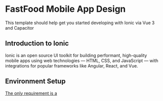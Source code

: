 # FastFood Mobile App Design

This template should help get you started developing with Ionic via Vue 3 and Capacitor

## Introduction to Ionic

Ionic is an open source UI toolkit for building performant, high-quality mobile apps using web technologies — HTML, CSS, and JavaScript — with integrations for popular frameworks like Angular, React, and Vue.

## Environment Setup

[The only requirement is a]( https://docs.npmjs.com/downloading-and-installing-node-js-and-npm)